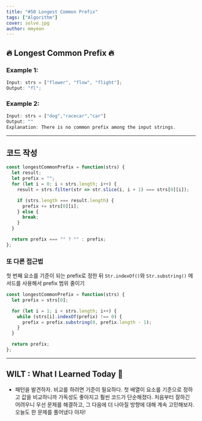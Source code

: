 ```yaml
---
title: "#50 Longest Common Prefix"
tags: ["Algorithm"]
cover: solve.jpg
author: mmyeon
---
```


## 🔥 Longest Common Prefix 🔥

### Example 1:

```js
Input: strs = ["flower", "flow", "flight"];
Output: "fl";
```

### Example 2:

```js
Input: strs = ["dog","racecar","car"]
Output: ""
Explanation: There is no common prefix among the input strings.
```

---

## 코드 작성

```js
const longestCommonPrefix = function(strs) {
  let result;
  let prefix = "";
  for (let i = 0; i < strs.length; i++) {
    result = strs.filter(str => str.slice(i, i + 1) === strs[0][i]);

    if (strs.length === result.length) {
      prefix += strs[0][i];
    } else {
      break;
    }
  }

  return prefix === "" ? "" : prefix;
};
```

### 또 다른 접근법

첫 번째 요소를 기준이 되는 prefix로 정한 뒤
`Str.indexOf()`와 `Str.substring()` 메서드를 사용해서 prefix 범위 줄이기

```js
const longestCommonPrefix = function(strs) {
  let prefix = strs[0];

  for (let i = 1; i < strs.length; i++) {
    while (strs[i].indexOf(prefix) !== 0) {
      prefix = prefix.substring(0, prefix.length - 1);
    }
  }

  return prefix;
};
```

---

## WILT : What I Learned Today 🤔

- 패턴을 발견하자. 비교를 하려면 기준이 필요하다. 첫 배열이 요소를 기준으로 정하고 값을 비교하니까 가독성도 좋아지고 훨씬 코드가 단순해졌다. 처음부터 잘하긴 어려우니 우선 문제를 해결하고, 그 다음에 더 나아질 방향에 대해 계속 고민해보자. 오늘도 한 문제를 풀어냈다 아자!
